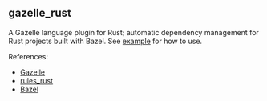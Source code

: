 
## gazelle_rust

A Gazelle language plugin for Rust; automatic dependency management for Rust projects built with
Bazel. See [example](https://github.com/Calsign/gazelle_rust/tree/main/example) for how to use.

References:
 - [Gazelle](https://github.com/bazelbuild/bazel-gazelle)
 - [rules_rust](https://github.com/bazelbuild/rules_rust)
 - [Bazel](https://bazel.build/)
